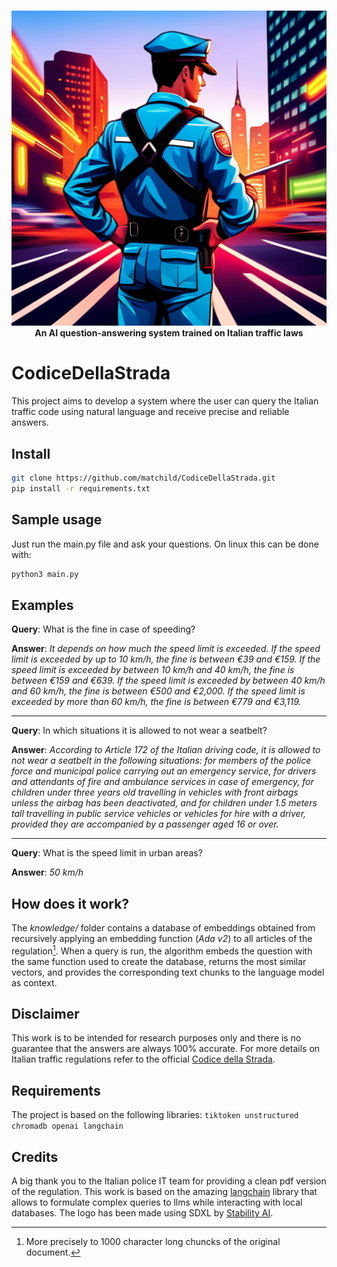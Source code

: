 #
<p align="center">
  <picture>
    <img src="https://github.com/matchild/CodiceDellaStrada/blob/main/CodiceDellaStrada.png">
  </picture>
    <br>
    <strong>An AI question-answering system trained on Italian traffic laws</strong>
</p>


# CodiceDellaStrada
This project aims to develop a system where the user can query the Italian traffic code using natural language and receive precise and reliable answers. 

## Install

```bash
git clone https://github.com/matchild/CodiceDellaStrada.git
pip install -r requirements.txt
```

## Sample usage
Just run the main.py file and ask your questions. On linux this can be done with:
```bash
python3 main.py
```
## Examples

**Query**: What is the fine in case of speeding?

**Answer**: _It depends on how much the speed limit is exceeded. If the speed limit is exceeded by up to 10 km/h, the fine is between €39 and €159. If the speed limit is exceeded by between 10 km/h and 40 km/h, the fine is between €159 and €639. If the speed limit is exceeded by between 40 km/h and 60 km/h, the fine is between €500 and €2,000. If the speed limit is exceeded by more than 60 km/h, the fine is between €779 and €3,119._

---

**Query**: In which situations it is allowed to not wear a seatbelt?

**Answer**: _According to Article 172 of the Italian driving code, it is allowed to not wear a seatbelt in the following situations: for members of the police force and municipal police carrying out an emergency service, for drivers and attendants of fire and ambulance services in case of emergency, for children under three years old travelling in vehicles with front airbags unless the airbag has been deactivated, and for children under 1.5 meters tall travelling in public service vehicles or vehicles for hire with a driver, provided they are accompanied by a passenger aged 16 or over._

---

**Query**: What is the speed limit in urban areas?

**Answer**: _50 km/h_

## How does it work?
The _knowledge/_ folder contains a database of embeddings obtained from recursively applying an embedding function (_Ada v2_) to all articles of the regulation[^1]. When a query is run, the algorithm embeds the question with the same function used to create the database, returns the most similar vectors, and provides the corresponding text chunks to the language model as context.

[^1]:More precisely to 1000 character long chuncks of the original document.

## Disclaimer

This work is to be intended for research purposes only and there is no guarantee that the answers are always 100% accurate. For more details on Italian traffic regulations refer to the official [Codice della Strada](https://www.gazzettaufficiale.it/dettaglio/codici/strada).

## Requirements
The project is based on the following libraries: `tiktoken unstructured chromadb openai langchain`

## Credits

A big thank you to the Italian police IT team for providing a clean pdf version of the regulation.
This work is based on the amazing [langchain](https://github.com/hwchase17/langchain) library that allows to formulate complex queries to llms while interacting with local databases.
The logo has been made using SDXL by [Stability AI](https://stability.ai/).

